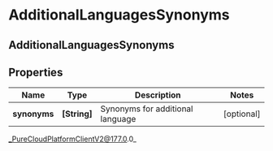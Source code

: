 # AdditionalLanguagesSynonyms

## AdditionalLanguagesSynonyms

## Properties

|Name | Type | Description | Notes|
|------------ | ------------- | ------------- | -------------|
| **synonyms** | **[String]** | Synonyms for additional language | [optional] |



_PureCloudPlatformClientV2@177.0.0_
